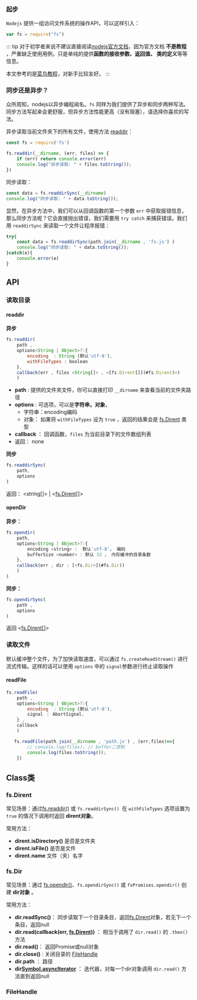 ### 起步

`Nodejs` 提供一组访问文件系统的操作API，可以这样引入：

```js
var fs = require("fs")
```

::: tip
对于初学者来说不建议直接阅读[nodejs官方文档](http://nodejs.cn/api/fs.html#file-system)，因为官方文档 **不是教程** ，严重缺乏使用用例，只是单纯的提供**函数的接收参数、返回值、
类的定义**等等信息。

本文参考的是[菜鸟教程](https://www.runoob.com/nodejs/nodejs-fs.html)，对新手比较友好。
:::

### 同步还是异步？

众所周知，nodejs以异步编程闻名。`fs` 同样为我们提供了异步和同步两种写法。同步方法写起来会更舒服，但异步方法性能更高（没有阻塞），请选择你喜欢的写法。

异步读取当前文件夹下的所有文件，使用方法 [readdir](#读取目录)：

```js
const fs = require('fs')

fs.readdir(__dirname, (err, files) => {
    if (err) return console.error(err)
    console.log("异步读取: " + files.toString());
})

```

同步读取：
```js
const data = fs.readdirSync(__dirname)
console.log("同步读取: " + data.toString());
```

显然，在异步方法中，我们可以从回调函数的第一个参数 `err` 中获取报错信息，那么同步方法呢？它会直接抛出错误，我们需要用 `try catch` 来捕获错误。我们用 `readdirSync` 来读取一个文件让程序报错：

```js
try{
    const data = fs.readdirSync(path.join(__dirname , 'fs.js') )
    console.log("同步读取: " + data.toString());
}catch(e){
    console.error(e)
}

```


## API


### 读取目录

#### readdir

**异步**

```js
fs.readdir(
    path ,
    options<String | Object>?:{
        encoding  : String (默认'utf-8'),
        withFileTypes : boolean
    },
    callback(err , files <String[]> , <[fs.Dirent[]](#fs.Dirent)>)
    )
```

-   **path** : 提供的文件夹文件，你可以直接打印 `__dirname` 来查看当前的文件夹路径
-   **options** : 可选项，可以是**字符串，对象**，
    -   字符串：encoding编码
    -   对象： 如果将 `withFileTypes` 设为 `true` ，返回的结果会是 [fs.Dirent](#fs.Dirent) 类型
-   **callback** ： 回调函数，`files` 为当前目录下的文件数组列表
-   返回： none

**同步**

```js
fs.readdirSync(
    path,
    options
)
```

返回： <string[]> | <[fs.Dirent[]](#fs.Dirent)>


#### openDir

**异步：**

```js
fs.opendir(
    path,
    options<String | Object>?:{
        encoding <string> :  默认'utf-8'， 编码
        bufferSize <number> : 默认 32 ， 内存缓冲的目录条数
    },
    callback(err , dir : [<fs.Dir>](#fs.Dir))
    )
)
```

**同步：**

```js
fs.opendirSync(
    path ,
    options
)
```
返回 <[fs.Dirent[]](#fs.Dirent)>


### 读取文件

默认缓冲整个文件，为了加快读取速度，可以通过 `fs.createReadStream()` 进行流式传输。这样的话可以使用 `options` 中的 `signal`参数进行终止读取操作

#### readFile

```js
fs.readFile(
    path ,
    options<String | Object>?:{ 
        encoding  : String (默认'utf-8'),
        signal ： AbortSignal,
    } , 
    callback
    )
```


```js
   fs.readFile(path.join(__dirname , 'path.js') , (err,files)=>{
        // console.log(files); // buffer二进制
        console.log(files.toString()); 
    })
```


## Class类

### fs.Dirent

常见场景：通过[fs.readdir()](#readdir) 或 `fs.readdirSync() `在 `withFileTypes` 选项设置为 `true` 的情况下调用时返回 **dirent对象**。

常用方法：
-   **dirent.isDirectory()**  是否是文件夹
-   **dirent.isFile()** 是否是文件
-   **dirent.name**  文件（夹）名字


### fs.Dir

常见场景：通过 [fs.opendir()](#opendir)、`fs.opendirSync()` 或 `fsPromises.opendir()` 创建 **dir对象** 。

常用方法：
-   **dir.readSync()**： 同步读取下一个目录条目，返回[fs.Dirent](#fs.Dirent)对象，若无下一个条目，返回null
-   **dir.read(callback(err, [fs.Dirent](#fs.Dirent)))** ： 相当于调用了 `dir.read()` 的 `.then()` 方法 
-   **dir.read()**： 返回Promise或null对象
-   **dir.close()** : 关闭目录的 [FileHandle](#FileHandle)
-   **dir.path** ： 路径
-   **dir[Symbol.asyncIterator]()** ： 迭代器，对每一个dir对象调用 `dir.read()` 方法直到返回null

### FileHandle